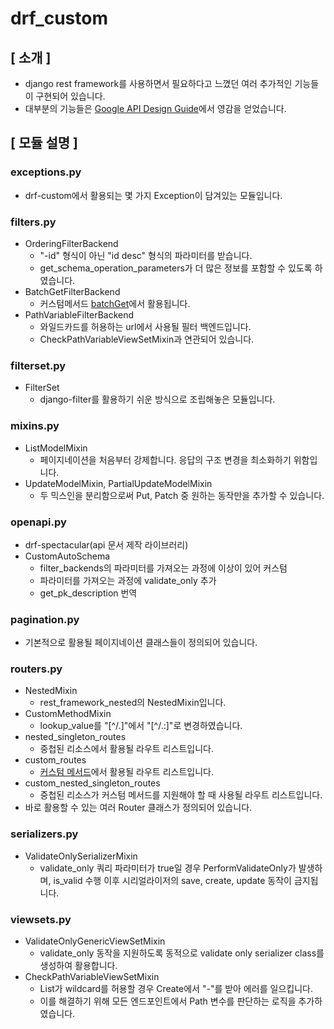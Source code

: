 # drf_custom

## [ 소개 ]

- django rest framework를 사용하면서 필요하다고 느꼈던 여러 추가적인 기능들이 구현되어 있습니다.
- 대부분의 기능들은 [Google API Design Guide](https://cloud.google.com/apis/design?hl=ko)에서 영감을 얻었습니다.

## [ 모듈 설명 ]

### exceptions.py

- drf-custom에서 활용되는 몇 가지 Exception이 담겨있는 모듈입니다.

### filters.py

- OrderingFilterBackend
  - "-id" 형식이 아닌 "id desc" 형식의 파라미터를 받습니다.
  - get_schema_operation_parameters가 더 많은 정보를 포함할 수 있도록 하였습니다.
- BatchGetFilterBackend
  - 커스텀메서드 [batchGet](https://cloud.google.com/apis/design/custom_methods?hl=ko#common_custom_methods)에서 활용됩니다.
- PathVariableFilterBackend
  - 와일드카드를 허용하는 url에서 사용될 필터 백엔드입니다.
  - CheckPathVariableViewSetMixin과 연관되어 있습니다.

### filterset.py

- FilterSet
  - django-filter를 활용하기 쉬운 방식으로 조립해놓은 모듈입니다.

### mixins.py

- ListModelMixin
  - 페이지네이션을 처음부터 강제합니다. 응답의 구조 변경을 최소화하기 위함입니다.
- UpdateModelMixin, PartialUpdateModelMixin
  - 두 믹스인을 분리함으로써 Put, Patch 중 원하는 동작만을 추가할 수 있습니다.

### openapi.py

- drf-spectacular(api 문서 제작 라이브러리)
- CustomAutoSchema
  - filter_backends의 파라미터를 가져오는 과정에 이상이 있어 커스텀
  - 파라미터를 가져오는 과정에 validate_only 추가
  - get_pk_description 번역

### pagination.py

- 기본적으로 활용될 페이지네이션 클래스들이 정의되어 있습니다.

### routers.py

- NestedMixin
  - rest_framework_nested의 NestedMixin입니다.
- CustomMethodMixin
  - lookup_value를 "\[^/.\]"에서 "\[^/.:\]"로 변경하였습니다.
- nested_singleton_routes
  - 중첩된 리소스에서 활용될 라우트 리스트입니다.
- custom_routes
  - [커스텀 메서드](https://cloud.google.com/apis/design/custom_methods?hl=ko)에서 활용될 라우트 리스트입니다.
- custom_nested_singleton_routes
  - 중첩된 리소스가 커스텀 메서드를 지원해야 할 때 사용될 라우트 리스트입니다.
- 바로 활용할 수 있는 여러 Router 클래스가 정의되어 있습니다.

### serializers.py

- ValidateOnlySerializerMixin
  - validate_only 쿼리 파라미터가 true일 경우 PerformValidateOnly가 발생하며, is_valid 수행 이후 시리얼라이저의 save, create, update 동작이 금지됩니다.

### viewsets.py

- ValidateOnlyGenericViewSetMixin
  - validate_only 동작을 지원하도록 동적으로 validate only serializer class를 생성하여 활용합니다.
- CheckPathVariableViewSetMixin
  - List가 wildcard를 허용할 경우 Create에서 "-"를 받아 에러를 일으킵니다.
  - 이를 해결하기 위해 모든 엔드포인트에서 Path 변수를 판단하는 로직을 추가하였습니다.
